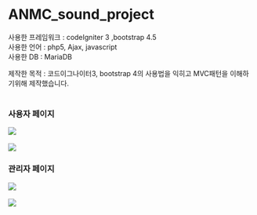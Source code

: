 # ANMC_sound_project

사용한 프레임워크 : codeIgniter 3 ,bootstrap 4.5<br>
사용한 언어 : php5, Ajax, javascript<br>
사용한 DB : MariaDB<br>

제작한 목적 : 코드이그나이터3, bootstrap 4의 사용법을 익히고 MVC패턴을 이해하기위해 제작했습니다.<br><br>

### 사용자 페이지
<kbd>
  <img src="https://user-images.githubusercontent.com/74585673/154823746-f035f009-783b-4682-af1d-98383ef6bcf5.png">
</kbd>
<br><br>
<kbd>
  <img src="https://user-images.githubusercontent.com/74585673/154823753-12c5eea8-1714-4b0b-a782-3d6f61024717.png">
</kbd>

### 관리자 페이지
<kbd>
  <img src="https://user-images.githubusercontent.com/74585673/154823816-34ab0892-43a7-4548-b773-ec7c3bb9be11.PNG">
</kbd>
<br><br>
<kbd>
  <img src="https://user-images.githubusercontent.com/74585673/154823818-13a52598-8c70-4f1a-b92c-5d0f0a758470.PNG">
</kbd>
